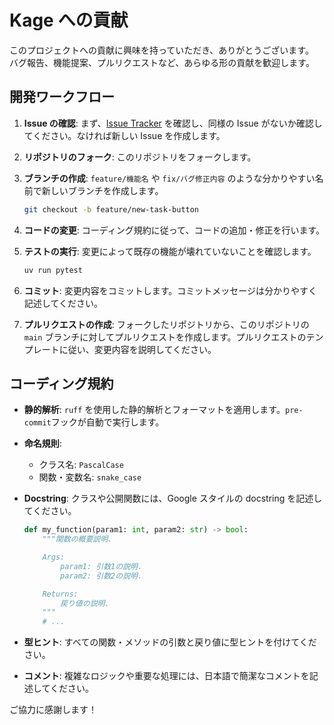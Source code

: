 # Kage への貢献

このプロジェクトへの貢献に興味を持っていただき、ありがとうございます。
バグ報告、機能提案、プルリクエストなど、あらゆる形の貢献を歓迎します。

## 開発ワークフロー

1. **Issue の確認**: まず、[Issue Tracker](https://github.com/KTC-Security-Circle/Kage/issues) を確認し、同様の Issue がないか確認してください。なければ新しい Issue を作成します。
2. **リポジトリのフォーク**: このリポジトリをフォークします。
3. **ブランチの作成**: `feature/機能名` や `fix/バグ修正内容` のような分かりやすい名前で新しいブランチを作成します。

    ```bash
    git checkout -b feature/new-task-button
    ```

4. **コードの変更**: コーディング規約に従って、コードの追加・修正を行います。
5. **テストの実行**: 変更によって既存の機能が壊れていないことを確認します。

    ```bash
    uv run pytest
    ```

6. **コミット**: 変更内容をコミットします。コミットメッセージは分かりやすく記述してください。
7. **プルリクエストの作成**: フォークしたリポジトリから、このリポジトリの `main` ブランチに対してプルリクエストを作成します。プルリクエストのテンプレートに従い、変更内容を説明してください。

## コーディング規約

- **静的解析**: `ruff` を使用した静的解析とフォーマットを適用します。`pre-commit`フックが自動で実行します。
- **命名規則**:
  - クラス名: `PascalCase`
  - 関数・変数名: `snake_case`
- **Docstring**: クラスや公開関数には、Google スタイルの docstring を記述してください。

  ```python
  def my_function(param1: int, param2: str) -> bool:
      """関数の概要説明.

      Args:
          param1: 引数1の説明.
          param2: 引数2の説明.

      Returns:
          戻り値の説明.
      """
      # ...
  ```

- **型ヒント**: すべての関数・メソッドの引数と戻り値に型ヒントを付けてください。
- **コメント**: 複雑なロジックや重要な処理には、日本語で簡潔なコメントを記述してください。

ご協力に感謝します！
